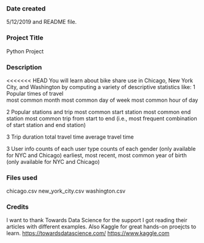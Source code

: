 ### Date created
5/12/2019 and README file.

### Project Title
Python Project

### Description
<<<<<<< HEAD
You will learn about bike share use in Chicago, New York City, and Washington by computing a variety of descriptive statistics like:
1 Popular times of travel	
    most common month
    most common day of week
    most common hour of day

2 Popular stations and trip
	most common start station
    most common end station
    most common trip from start to end (i.e., most frequent combination of start station and end station)

3 Trip duration
	total travel time
    average travel time

3 User info
	counts of each user type
    counts of each gender (only available for NYC and Chicago)
    earliest, most recent, most common year of birth (only available for NYC and Chicago)

### Files used
chicago.csv
new_york_city.csv
washington.csv


### Credits
I want to thank Towards Data Science for the support I got reading their articles with different examples. Also Kaggle for great hands-on proejcts to learn.
https://towardsdatascience.com/ 
https://www.kaggle.com
